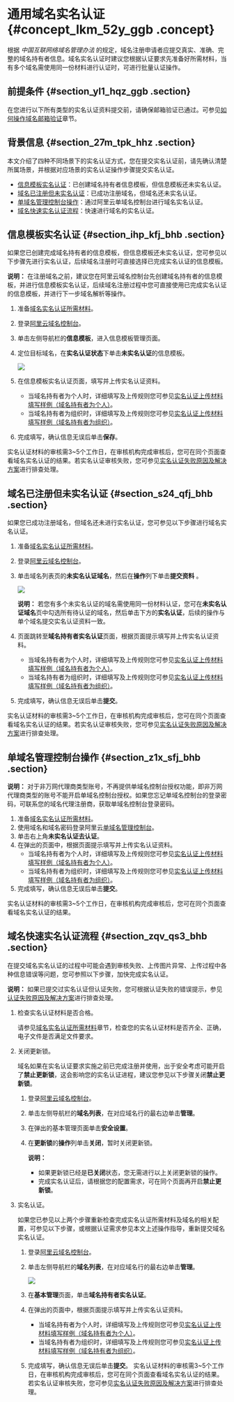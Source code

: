 # 通用域名实名认证 {#concept_lkm_52y_ggb .concept}

根据 *中国互联网络域名管理办法* 的规定，域名注册申请者应提交真实、准确、完整的域名持有者信息。域名实名认证时建议您根据认证要求先准备好所需材料，当有多个域名需使用同一份材料进行认证时，可进行批量认证操作。

## 前提条件 {#section_yl1_hqz_ggb .section}

在您进行以下所有类型的实名认证资料提交前，请确保邮箱验证已通过。可参见[如何操作域名邮箱验证](https://help.aliyun.com/knowledge_detail/85122.html)章节。

## 背景信息 {#section_27m_tpk_hhz .section}

本文介绍了四种不同场景下的实名认证方式，您在提交实名认证前，请先确认清楚所属场景，并根据对应场景的实名认证操作步骤提交实名认证。

-   [信息模板实名认证](cn.zh-CN/域名实名认证/实名认证操作步骤/通用域名实名认证.md#section_ihp_kfj_bhb)：已创建域名持有者信息模板，但信息模板还未实名认证。
-   [域名已注册但未实名认证](cn.zh-CN/域名实名认证/实名认证操作步骤/通用域名实名认证.md#section_s24_qfj_bhb)：已成功注册域名，但域名还未实名认证。
-   [单域名管理控制台操作](cn.zh-CN/域名实名认证/实名认证操作步骤/通用域名实名认证.md#section_z1x_sfj_bhb)：通过阿里云单域名控制台进行域名实名认证。
-   [域名快速实名认证流程](cn.zh-CN/域名实名认证/实名认证操作步骤/通用域名实名认证.md#section_zqv_qs3_bhb)：快速进行域名的实名认证。

## 信息模板实名认证 {#section_ihp_kfj_bhb .section}

如果您已创建完成域名持有者的信息模板，但信息模板还未实名认证，您可参见以下步骤先进行实名认证，后续域名注册时可直接选择已完成实名认证的信息模板。

**说明：** 在注册域名之前，建议您在阿里云域名控制台先创建域名持有者的信息模板，并进行信息模板实名认证，后续域名注册过程中您可直接使用已完成实名认证的信息模板，并进行下一步域名解析等操作。

1.  准备[域名实名认证所需材料](cn.zh-CN/域名实名认证/域名实名认证所需资料.md#)。
2.  登录[阿里云域名控制台](https://netcn.console.aliyun.com/core/domain/list)。
3.  单击左侧导航栏的**信息模板**，进入信息模板管理页面。
4.  定位目标域名，在**实名认证状态**下单击**未实名认证**的信息模板。

    ![](http://static-aliyun-doc.oss-cn-hangzhou.aliyuncs.com/assets/img/83826/156887415738244_zh-CN.png)

5.  在信息模板实名认证页面，填写并上传实名认证资料。

    -   当域名持有者为个人时，详细填写及上传规则您可参见[实名认证上传材料填写样例（域名持有者为个人）](cn.zh-CN/域名实名认证/实名认证上传材料填写样例/实名认证上传材料填写样例（域名持有者为个人）.md#)。
    -   当域名持有者为组织时，详细填写及上传规则您可参见[实名认证上传材料填写样例（域名持有者为组织）](cn.zh-CN/域名实名认证/实名认证上传材料填写样例/实名认证上传材料填写样例（域名持有者为组织）.md#)。
6.  完成填写，确认信息无误后单击**保存**。

实名认证材料的审核需3~5个工作日，在审核机构完成审核后，您可在同个页面查看域名实名认证的结果。若实名认证审核失败，您可参见[实名认证失败原因及解决方案](cn.zh-CN/域名实名认证/实名认证失败原因及解决方案.md#)进行排查处理。

## 域名已注册但未实名认证 {#section_s24_qfj_bhb .section}

如果您已成功注册域名，但域名还未进行实名认证，您可参见以下步骤进行域名实名认证。

1.  准备[域名实名认证所需材料](cn.zh-CN/域名实名认证/域名实名认证所需资料.md#)。
2.  登录[阿里云域名控制台](https://netcn.console.aliyun.com/core/domain/list)。
3.  单击域名列表页的**未实名认证域名**，然后在**操作**列下单击**提交资料** 。

    ![](http://static-aliyun-doc.oss-cn-hangzhou.aliyuncs.com/assets/img/83826/156887415738245_zh-CN.png)

    **说明：** 若您有多个未实名认证的域名需使用同一份材料认证，您可在**未实名认证域名**页中勾选所有待认证的域名，然后单击下方的**实名认证**，后续的操作与单个域名提交实名认证资料一致。

4.  页面跳转至**域名持有者实名认证**页面，根据页面提示填写并上传实名认证资料。
    -   当域名持有者为个人时，详细填写及上传规则您可参见[实名认证上传材料填写样例（域名持有者为个人）](cn.zh-CN/域名实名认证/实名认证上传材料填写样例/实名认证上传材料填写样例（域名持有者为个人）.md#)。
    -   当域名持有者为组织时，详细填写及上传规则您可参见[实名认证上传材料填写样例（域名持有者为组织）](cn.zh-CN/域名实名认证/实名认证上传材料填写样例/实名认证上传材料填写样例（域名持有者为组织）.md#)。
5.  完成填写，确认信息无误后单击**提交**。

实名认证材料的审核需3~5个工作日，在审核机构完成审核后，您可在同个页面查看域名实名认证的结果。若实名认证审核失败，您可参见[实名认证失败原因及解决方案](cn.zh-CN/域名实名认证/实名认证失败原因及解决方案.md#)进行排查处理。

## 单域名管理控制台操作 {#section_z1x_sfj_bhb .section}

**说明：** 对于非万网代理商类型账号，不再提供单域名控制台授权功能，即非万网代理商类型的账号不能开启单域名控制台授权。如果您忘记单域名控制台的登录密码，可联系您的域名代理注册商，获取单域名控制台登录密码。

1.  准备[域名实名认证所需材料](cn.zh-CN/域名实名认证/域名实名认证所需资料.md#)。
2.  使用域名和域名密码登录阿里云[单域名管理控制台](https://dc.aliyun.com/)。
3.  单击右上角**未实名认证去认证**。
4.  在弹出的页面中，根据页面提示填写并上传实名认证资料。
    -   当域名持有者为个人时，详细填写及上传规则您可参见[实名认证上传材料填写样例（域名持有者为个人）](cn.zh-CN/域名实名认证/实名认证上传材料填写样例/实名认证上传材料填写样例（域名持有者为个人）.md#)。
    -   当域名持有者为组织时，详细填写及上传规则您可参见[实名认证上传材料填写样例（域名持有者为组织）](cn.zh-CN/域名实名认证/实名认证上传材料填写样例/实名认证上传材料填写样例（域名持有者为组织）.md#)。
5.  完成填写，确认信息无误后单击**提交**。

实名认证材料的审核需3~5个工作日，在审核机构完成审核后，您可在同个页面查看域名实名认证的结果。

## 域名快速实名认证流程 {#section_zqv_qs3_bhb .section}

在提交域名实名认证的过程中可能会遇到审核失败、上传图片异常、上传过程中各种信息错误等问题，您可参照以下步骤，加快完成实名认证。

**说明：** 如果已提交过实名认证但认证失败，您可根据认证失败的错误提示，参见[认证失败原因及解决方案](cn.zh-CN/域名实名认证/实名认证失败原因及解决方案.md#)进行排查处理。

1.  检查实名认证材料是否合格。

    请参见[域名实名认证所需材料](cn.zh-CN/域名实名认证/域名实名认证所需资料.md#)章节，检查您的实名认证材料是否齐全、正确，电子文件是否满足文件要求。

2.  关闭更新锁。

    域名如果在实名认证要求实施之前已完成注册并使用，出于安全考虑可能开启了**禁止更新锁**，这会影响您的实名认证进程，建议您参见以下步骤关闭**禁止更新锁**。

    1.  登录[阿里云域名控制台](https://netcn.console.aliyun.com/core/domain/list)。
    2.  单击左侧导航栏的**域名列表**，在对应域名行的最右边单击**管理**。
    3.  在弹出的基本管理页面单击**安全设置**。
    4.  在**更新锁**的**操作**列单击**关闭**，暂时关闭更新锁。

        **说明：** 

        -   如果更新锁已经是**已关闭**状态，您无需进行以上关闭更新锁的操作。
        -   完成实名认证后，请根据您的配置需求，可在同个页面再开启**禁止更新锁**。
3.  实名认证。

    如果您已参见以上两个步骤重新检查完成实名认证所需材料及域名的相关配置，可参见以下步骤，或根据认证需求参见本文上述操作指导，重新提交域名实名认证。

    1.  登录[阿里云域名控制台](https://netcn.console.aliyun.com/core/domain/list)。
    2.  单击左侧导航栏的**域名列表**，在对应域名行的最右边单击**管理**。

        ![](http://static-aliyun-doc.oss-cn-hangzhou.aliyuncs.com/assets/img/83826/156887415839835_zh-CN.png)

    3.  在**基本管理**页面，单击**域名持有者实名认证**。
    4.  在弹出的页面中，根据页面提示填写并上传实名认证资料。
        -   当域名持有者为个人时，详细填写及上传规则您可参见[实名认证上传材料填写样例（域名持有者为个人）](cn.zh-CN/域名实名认证/实名认证上传材料填写样例/实名认证上传材料填写样例（域名持有者为个人）.md#)。
        -   当域名持有者为组织时，详细填写及上传规则您可参见[实名认证上传材料填写样例（域名持有者为组织）](cn.zh-CN/域名实名认证/实名认证上传材料填写样例/实名认证上传材料填写样例（域名持有者为组织）.md#)。
    5.  完成填写，确认信息无误后单击**提交**。
    实名认证材料的审核需3~5个工作日，在审核机构完成审核后，您可在同个页面查看域名实名认证的结果。若实名认证审核失败，您可参见[实名认证失败原因及解决方案](cn.zh-CN/域名实名认证/实名认证失败原因及解决方案.md#)进行排查处理。


